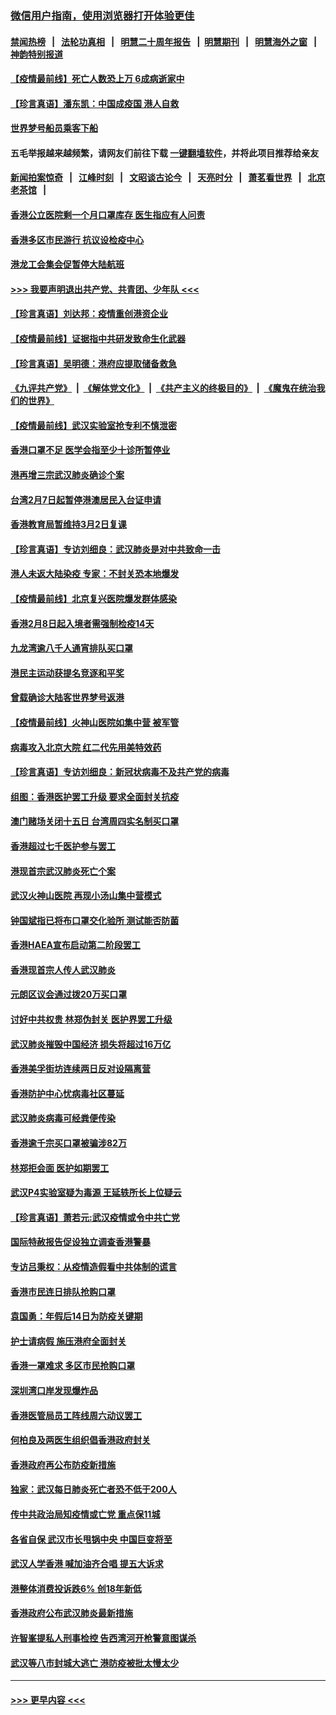 ### [微信用户指南，使用浏览器打开体验更佳](https://github.com/gfw-breaker/banned-news1/blob/master/indexes/wechat-guide.md?t=0)
#### [禁闻热榜](热点新闻.md?t=0)  &nbsp;&nbsp;|&nbsp;&nbsp; [法轮功真相](https://github.com/gfw-breaker/truth/blob/master/README.md?t=0) &nbsp;&nbsp;|&nbsp;&nbsp; [明慧二十周年报告](https://github.com/gfw-breaker/mh-reports/blob/master/README.md?t=0) &nbsp;&nbsp;|&nbsp;&nbsp;[明慧期刊](https://github.com/gfw-breaker/mh-qikan) &nbsp;&nbsp;|&nbsp;&nbsp; [明慧海外之窗](https://github.com/gfw-breaker/mh-news/blob/master/README.md?t=0) &nbsp;&nbsp;|&nbsp;&nbsp; [神韵特别报道](https://github.com/gfw-breaker/mh-news/blob/master/shenyun.md?t=0)
#### [【疫情最前线】死亡人数恐上万 6成病逝家中](../pages/nsc415/n11856687.md?t=02101902) 
#### [【珍言真语】潘东凯：中国成疫国 港人自救](../pages/nsc415/n11856962.md?t=02101902) 
#### [世界梦号船员乘客下船](../pages/nsc415/n11856883.md?t=02101902) 
#### 五毛举报越来越频繁，请网友们前往下载 [一键翻墙软件](https://github.com/gfw-breaker/ssr-accounts)，并将此项目推荐给亲友
#### [新闻拍案惊奇](https://github.com/gfw-breaker/banned-news1/blob/master/pages/link4.md) &nbsp;&nbsp;|&nbsp;&nbsp; [江峰时刻](https://github.com/gfw-breaker/banned-news1/blob/master/pages/link4.md) &nbsp;&nbsp;|&nbsp;&nbsp; [文昭谈古论今](https://github.com/gfw-breaker/banned-news1/blob/master/pages/link4.md) &nbsp;&nbsp;|&nbsp;&nbsp; [天亮时分](https://github.com/gfw-breaker/banned-news1/blob/master/pages/link4.md) &nbsp;&nbsp;|&nbsp;&nbsp; [萧茗看世界](https://github.com/gfw-breaker/banned-news1/blob/master/pages/link4.md) &nbsp;&nbsp;|&nbsp;&nbsp; [北京老茶馆](https://github.com/gfw-breaker/banned-news1/blob/master/pages/link4.md) &nbsp;&nbsp;|&nbsp;&nbsp; 
#### [香港公立医院剩一个月口罩库存 医生指应有人问责](../pages/nsc415/n11856875.md?t=02101902) 
#### [香港多区市民游行 抗议设检疫中心](../pages/nsc415/n11856866.md?t=02101902) 
#### [港龙工会集会促暂停大陆航班](../pages/nsc415/n11856840.md?t=02101902) 
#### [>>> 我要声明退出共产党、共青团、少年队 <<<](https://github.com/begood0513/goodnews/blob/master/quit/letter.md) 
#### [【珍言真语】刘达邦：疫情重创港资企业](../pages/nsc415/n11854274.md?t=02101902) 
#### [【疫情最前线】证据指中共研发致命生化武器](../pages/nsc415/n11853087.md?t=02101902) 
#### [【珍言真语】吴明德：港府应提取储备救急](../pages/nsc415/n11852734.md?t=02101902) 
#### [《九评共产党》](https://github.com/begood0513/9ping.md/blob/master/README.md) &nbsp;|&nbsp; [《解体党文化》](../../../../jtdwh.md/blob/master/README.md)  &nbsp;|&nbsp; [《共产主义的终极目的》](../../../../gczydzjmd.md/blob/master/README.md) &nbsp;|&nbsp; [《魔鬼在统治我们的世界》](../../../../mgztzwmdsj.md/blob/master/README.md) 
#### [【疫情最前线】武汉实验室抢专利不慎泄密](../pages/nsc415/n11850310.md?t=02101902) 
#### [香港口罩不足 医学会指至少十诊所暂停业](../pages/nsc415/n11850301.md?t=02101902) 
#### [港再增三宗武汉肺炎确诊个案](../pages/nsc415/n11850328.md?t=02101902) 
#### [台湾2月7日起暂停港澳居民入台证申请](../pages/nsc415/n11850304.md?t=02101902) 
#### [香港教育局暂维持3月2日复课](../pages/nsc415/n11850260.md?t=02101902) 
#### [【珍言真语】专访刘细良：武汉肺炎是对中共致命一击](../pages/nsc415/n11849934.md?t=02101902) 
#### [港人未返大陆染疫 专家：不封关恐本地爆发](../pages/nsc415/n11848021.md?t=02101902) 
#### [【疫情最前线】北京复兴医院爆发群体感染](../pages/nsc415/n11847626.md?t=02101902) 
#### [香港2月8日起入境者需强制检疫14天](../pages/nsc415/n11847658.md?t=02101902) 
#### [九龙湾逾八千人通宵排队买口罩](../pages/nsc415/n11847647.md?t=02101902) 
#### [港民主运动获提名竞逐和平奖](../pages/nsc415/n11847633.md?t=02101902) 
#### [曾载确诊大陆客世界梦号返港](../pages/nsc415/n11847608.md?t=02101902) 
#### [【疫情最前线】火神山医院如集中营 被军管](../pages/nsc415/n11847524.md?t=02101902) 
#### [病毒攻入北京大院 红二代先用美特效药](../pages/nsc415/n11847427.md?t=02101902) 
#### [【珍言真语】专访刘细良：新冠状病毒不及共产党的病毒](../pages/nsc415/n11847164.md?t=02101902) 
#### [组图：香港医护罢工升级 要求全面封关抗疫](../pages/nsc415/n11844107.md?t=02101902) 
#### [澳门赌场关闭十五日 台湾周四实名制买口罩](../pages/nsc415/n11845083.md?t=02101902) 
#### [香港超过七千医护参与罢工](../pages/nsc415/n11845051.md?t=02101902) 
#### [港现首宗武汉肺炎死亡个案](../pages/nsc415/n11844998.md?t=02101902) 
#### [武汉火神山医院 再现小汤山集中营模式](../pages/nsc415/n11844763.md?t=02101902) 
#### [钟国斌指已将布口罩交化验所 测试能否防菌](../pages/nsc415/n11842783.md?t=02101902) 
#### [香港HAEA宣布启动第二阶段罢工](../pages/nsc415/n11842723.md?t=02101902) 
#### [香港现首宗人传人武汉肺炎](../pages/nsc415/n11842766.md?t=02101902) 
#### [元朗区议会通过拨20万买口罩](../pages/nsc415/n11842754.md?t=02101902) 
#### [讨好中共权贵 林郑伪封关 医护界罢工升级](../pages/nsc415/n11842359.md?t=02101902) 
#### [武汉肺炎摧毁中国经济 损失将超过16万亿](../pages/nsc415/n11839723.md?t=02101902) 
#### [香港美孚街坊连续两日反对设隔离营](../pages/nsc415/n11839962.md?t=02101902) 
#### [香港防护中心忧病毒社区蔓延](../pages/nsc415/n11839933.md?t=02101902) 
#### [武汉肺炎病毒可经粪便传染](../pages/nsc415/n11839939.md?t=02101902) 
#### [香港逾千宗买口罩被骗涉82万](../pages/nsc415/n11839914.md?t=02101902) 
#### [林郑拒会面 医护如期罢工](../pages/nsc415/n11839892.md?t=02101902) 
#### [武汉P4实验室疑为毒源 王延轶所长上位疑云](../pages/nsc415/n11835543.md?t=02101902) 
#### [【珍言真语】萧若元:武汉疫情或令中共亡党](../pages/nsc415/n11829394.md?t=02101902) 
#### [国际特赦报告促设独立调查香港警暴](../pages/nsc415/n11833845.md?t=02101902) 
#### [专访吕秉权：从疫情造假看中共体制的谎言](../pages/nsc415/n11833813.md?t=02101902) 
#### [香港市民连日排队抢购口罩](../pages/nsc415/n11833794.md?t=02101902) 
#### [袁国勇：年假后14日为防疫关键期](../pages/nsc415/n11831088.md?t=02101902) 
#### [护士请病假 施压港府全面封关](../pages/nsc415/n11831030.md?t=02101902) 
#### [香港一罩难求 多区市民抢购口罩](../pages/nsc415/n11831002.md?t=02101902) 
#### [深圳湾口岸发现爆炸品](../pages/nsc415/n11828802.md?t=02101902) 
#### [香港医管局员工阵线周六动议罢工](../pages/nsc415/n11828762.md?t=02101902) 
#### [何柏良及两医生组织倡香港政府封关](../pages/nsc415/n11828749.md?t=02101902) 
#### [香港政府再公布防疫新措施](../pages/nsc415/n11828716.md?t=02101902) 
#### [独家：武汉每日肺炎死亡者恐不低于200人](../pages/nsc415/n11828240.md?t=02101902) 
#### [传中共政治局知疫情或亡党 重点保11城](../pages/nsc415/n11828145.md?t=02101902) 
#### [各省自保 武汉市长甩锅中央 中国巨变将至](../pages/nsc415/n11828021.md?t=02101902) 
#### [武汉人学香港 喊加油齐合唱 提五大诉求](../pages/nsc415/n11827046.md?t=02101902) 
#### [港整体消费投诉跌6% 创18年新低](../pages/nsc415/n11817280.md?t=02101902) 
#### [香港政府公布武汉肺炎最新措施](../pages/nsc415/n11817152.md?t=02101902) 
#### [许智峯提私人刑事检控 告西湾河开枪警意图谋杀](../pages/nsc415/n11817132.md?t=02101902) 
#### [武汉等八市封城大逃亡 港防疫被批太慢太少](../pages/nsc415/n11817058.md?t=02101902) 

----
#### [ >>> 更早内容 <<< ](../indexes/nsc415-earlier.md)
